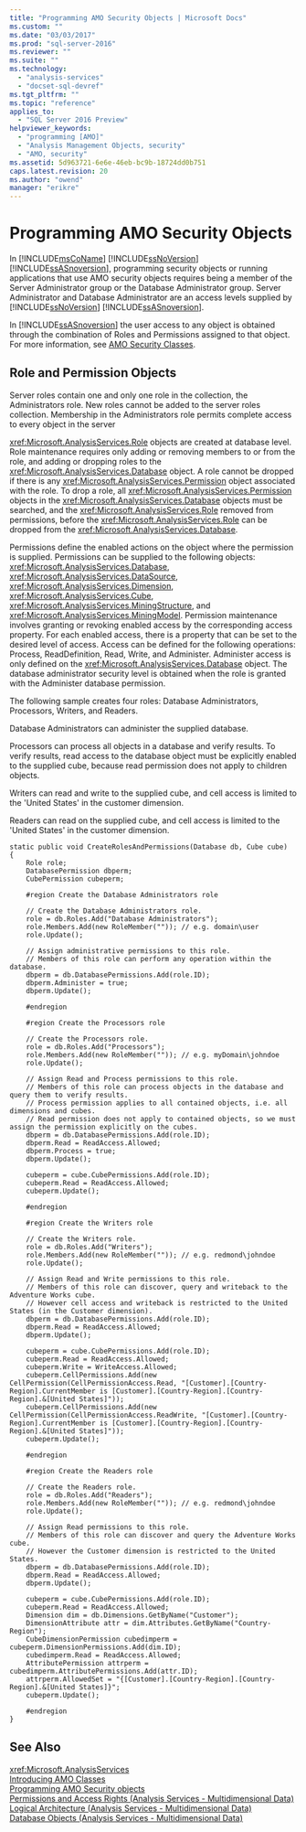 ```yaml
---
title: "Programming AMO Security Objects | Microsoft Docs"
ms.custom: ""
ms.date: "03/03/2017"
ms.prod: "sql-server-2016"
ms.reviewer: ""
ms.suite: ""
ms.technology: 
  - "analysis-services"
  - "docset-sql-devref"
ms.tgt_pltfrm: ""
ms.topic: "reference"
applies_to: 
  - "SQL Server 2016 Preview"
helpviewer_keywords: 
  - "programming [AMO]"
  - "Analysis Management Objects, security"
  - "AMO, security"
ms.assetid: 5d963721-6e6e-46eb-bc9b-18724dd0b751
caps.latest.revision: 20
ms.author: "owend"
manager: "erikre"
---
```

# Programming AMO Security Objects
  In [!INCLUDE[msCoName](../../../advanced-analytics/r-services/tutorials/includes/msconame-md.md)] [!INCLUDE[ssNoVersion](../../../advanced-analytics/r-services/includes/ssnoversion-md.md)] [!INCLUDE[ssASnoversion](../../../analysis-services/includes/ssasnoversion-md.md)], programming security objects or running applications that use AMO security objects requires being a member of the Server Administrator group or the Database Administrator group. Server Administrator and Database Administrator are an access levels supplied by [!INCLUDE[ssNoVersion](../../../advanced-analytics/r-services/includes/ssnoversion-md.md)] [!INCLUDE[ssASnoversion](../../../analysis-services/includes/ssasnoversion-md.md)].  
  
 In [!INCLUDE[ssASnoversion](../../../analysis-services/includes/ssasnoversion-md.md)] the user access to any object is obtained through the combination of Roles and Permissions assigned to that object. For more information, see [AMO Security Classes](../../../analysis-services/multidimensional-models/analysis-management-objects/amo-security-classes.md).  
  
## Role and Permission Objects  
 Server roles contain one and only one role in the collection, the Administrators role. New roles cannot be added to the server roles collection. Membership in the Administrators role permits complete access to every object in the server  
  
 <xref:Microsoft.AnalysisServices.Role> objects are created at database level. Role maintenance requires only adding or removing members to or from the role, and adding or dropping roles to the <xref:Microsoft.AnalysisServices.Database> object. A role cannot be dropped if there is any <xref:Microsoft.AnalysisServices.Permission> object associated with the role. To drop a role, all <xref:Microsoft.AnalysisServices.Permission> objects in the <xref:Microsoft.AnalysisServices.Database> objects must be searched, and the <xref:Microsoft.AnalysisServices.Role> removed from permissions, before the <xref:Microsoft.AnalysisServices.Role> can be dropped from the <xref:Microsoft.AnalysisServices.Database>.  
  
 Permissions define the enabled actions on the object where the permission is supplied. Permissions can be supplied to the following objects: <xref:Microsoft.AnalysisServices.Database>, <xref:Microsoft.AnalysisServices.DataSource>, <xref:Microsoft.AnalysisServices.Dimension>, <xref:Microsoft.AnalysisServices.Cube>, <xref:Microsoft.AnalysisServices.MiningStructure>, and <xref:Microsoft.AnalysisServices.MiningModel>. Permission maintenance involves granting or revoking enabled access by the corresponding access property. For each enabled access, there is a property that can be set to the desired level of access. Access can be defined for the following operations: Process, ReadDefinition, Read, Write, and Administer. Administer access is only defined on the <xref:Microsoft.AnalysisServices.Database> object. The database administrator security level is obtained when the role is granted with the Administer database permission.  
  
 The following sample creates four roles: Database Administrators, Processors, Writers, and Readers.  
  
 Database Administrators can administer the supplied database.  
  
 Processors can process all objects in a database and verify results. To verify results, read access to the database object must be explicitly enabled to the supplied cube, because read permission does not apply to children objects.  
  
 Writers can read and write to the supplied cube, and cell access is limited to the 'United States' in the customer dimension.  
  
 Readers can read on the supplied cube, and cell access is limited to the 'United States' in the customer dimension.  
  
```  
static public void CreateRolesAndPermissions(Database db, Cube cube)  
{  
    Role role;  
    DatabasePermission dbperm;  
    CubePermission cubeperm;  
  
    #region Create the Database Administrators role  
  
    // Create the Database Administrators role.  
    role = db.Roles.Add("Database Administrators");  
    role.Members.Add(new RoleMember("")); // e.g. domain\user  
    role.Update();  
  
    // Assign administrative permissions to this role.  
    // Members of this role can perform any operation within the database.  
    dbperm = db.DatabasePermissions.Add(role.ID);  
    dbperm.Administer = true;  
    dbperm.Update();  
  
    #endregion  
  
    #region Create the Processors role  
  
    // Create the Processors role.  
    role = db.Roles.Add("Processors");  
    role.Members.Add(new RoleMember("")); // e.g. myDomain\johndoe  
    role.Update();  
  
    // Assign Read and Process permissions to this role.  
    // Members of this role can process objects in the database and query them to verify results.  
    // Process permission applies to all contained objects, i.e. all dimensions and cubes.  
    // Read permission does not apply to contained objects, so we must assign the permission explicitly on the cubes.  
    dbperm = db.DatabasePermissions.Add(role.ID);  
    dbperm.Read = ReadAccess.Allowed;  
    dbperm.Process = true;  
    dbperm.Update();  
  
    cubeperm = cube.CubePermissions.Add(role.ID);  
    cubeperm.Read = ReadAccess.Allowed;  
    cubeperm.Update();  
  
    #endregion  
  
    #region Create the Writers role  
  
    // Create the Writers role.  
    role = db.Roles.Add("Writers");  
    role.Members.Add(new RoleMember("")); // e.g. redmond\johndoe  
    role.Update();  
  
    // Assign Read and Write permissions to this role.  
    // Members of this role can discover, query and writeback to the Adventure Works cube.  
    // However cell access and writeback is restricted to the United States (in the Customer dimension).  
    dbperm = db.DatabasePermissions.Add(role.ID);  
    dbperm.Read = ReadAccess.Allowed;  
    dbperm.Update();  
  
    cubeperm = cube.CubePermissions.Add(role.ID);  
    cubeperm.Read = ReadAccess.Allowed;  
    cubeperm.Write = WriteAccess.Allowed;  
    cubeperm.CellPermissions.Add(new CellPermission(CellPermissionAccess.Read, "[Customer].[Country-Region].CurrentMember is [Customer].[Country-Region].[Country-Region].&[United States]"));  
    cubeperm.CellPermissions.Add(new CellPermission(CellPermissionAccess.ReadWrite, "[Customer].[Country-Region].CurrentMember is [Customer].[Country-Region].[Country-Region].&[United States]"));  
    cubeperm.Update();  
  
    #endregion  
  
    #region Create the Readers role  
  
    // Create the Readers role.  
    role = db.Roles.Add("Readers");  
    role.Members.Add(new RoleMember("")); // e.g. redmond\johndoe  
    role.Update();  
  
    // Assign Read permissions to this role.  
    // Members of this role can discover and query the Adventure Works cube.  
    // However the Customer dimension is restricted to the United States.  
    dbperm = db.DatabasePermissions.Add(role.ID);  
    dbperm.Read = ReadAccess.Allowed;  
    dbperm.Update();  
  
    cubeperm = cube.CubePermissions.Add(role.ID);  
    cubeperm.Read = ReadAccess.Allowed;  
    Dimension dim = db.Dimensions.GetByName("Customer");  
    DimensionAttribute attr = dim.Attributes.GetByName("Country-Region");  
    CubeDimensionPermission cubedimperm = cubeperm.DimensionPermissions.Add(dim.ID);  
    cubedimperm.Read = ReadAccess.Allowed;  
    AttributePermission attrperm = cubedimperm.AttributePermissions.Add(attr.ID);  
    attrperm.AllowedSet = "{[Customer].[Country-Region].[Country-Region].&[United States]}";  
    cubeperm.Update();  
  
    #endregion  
}  
```  
  
## See Also  
 <xref:Microsoft.AnalysisServices>   
 [Introducing AMO Classes](../../../analysis-services/multidimensional-models/analysis-management-objects/amo-classes-introduction.md)   
 [Programming AMO Security objects](../../../analysis-services/multidimensional-models/analysis-management-objects/programming-amo-security-objects.md)   
 [Permissions and Access Rights &#40;Analysis Services - Multidimensional Data&#41;](http://msdn.microsoft.com/library/59fa3573-f985-46cb-8042-7da71bd59a7b)   
 [Logical Architecture &#40;Analysis Services - Multidimensional Data&#41;](../../../analysis-services/multidimensional-models/olap-logical/understanding-microsoft-olap-logical-architecture.md)   
 [Database Objects &#40;Analysis Services - Multidimensional Data&#41;](../../../analysis-services/multidimensional-models/olap-logical/database-objects-analysis-services-multidimensional-data.md)  
  
  